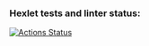 ### Hexlet tests and linter status:
[![Actions Status](https://github.com/alexSmkh/frontend-project-lvl4/workflows/hexlet-check/badge.svg)](https://github.com/alexSmkh/frontend-project-lvl4/actions)